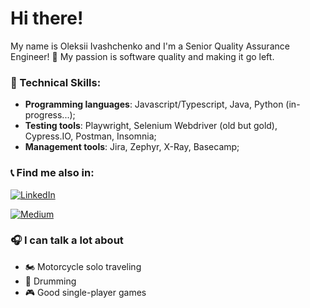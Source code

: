 # Hi there! 
My name is Oleksii Ivashchenko and I'm a Senior Quality Assurance Engineer! :wave:
My passion is software quality and making it go left.

### :wrench:  Technical Skills:

- **Programming languages**: Javascript/Typescript, Java, Python (in-progress...);
- **Testing tools**: Playwright, Selenium Webdriver (old but gold), Cypress.IO, Postman, Insomnia;
- **Management tools**: Jira, Zephyr, X-Ray, Basecamp;

### :telephone_receiver: Find me also in:

[![LinkedIn](https://img.shields.io/badge/LinkedIn-blue?style=flat-square&logo=linkedin&labelColor=blue)](https://www.linkedin.com/in/oivashchenko/)

[![Medium](https://img.shields.io/badge/Medium-black?style=flat-square&logo=medium&labelColor=black)](https://medium.com/@oleksii.qa)

### :headphones: I can talk a lot about

- :motorcycle: Motorcycle solo traveling
- :musical_keyboard: Drumming
- :video_game: Good single-player games
